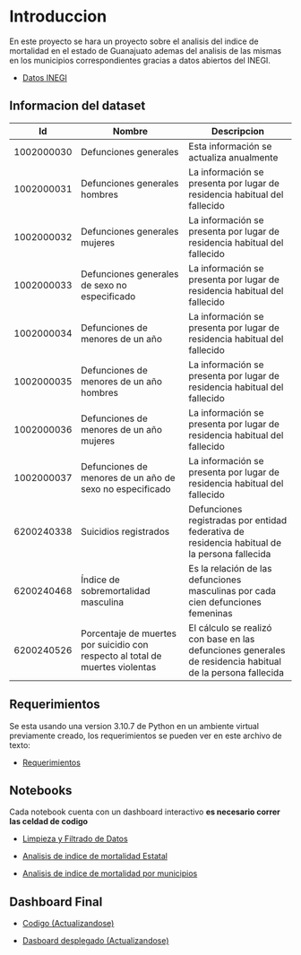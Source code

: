 # Introduccion

En este proyecto se hara un proyecto sobre el analisis del indice de mortalidad en el estado de Guanajuato ademas del analisis de las mismas en los municipios correspondientes gracias a datos abiertos del INEGI.

* [Datos INEGI](https://www.inegi.org.mx/app/descarga/)

## Informacion del dataset

| Id        | Nombre   | Descripcion |
|--------------|-----------|------------|
|1002000030| Defunciones generales| Esta información se actualiza anualmente       |
|1002000031|Defunciones generales hombres|La información se presenta por lugar de residencia habitual del fallecido|
|1002000032|Defunciones generales mujeres|La información se presenta por lugar de residencia habitual del fallecido|
|1002000033|Defunciones generales de sexo no especificado|La información se presenta por lugar de residencia habitual del fallecido|
|1002000034|Defunciones de menores de un año|La información se presenta por lugar de residencia habitual del fallecido|
|1002000035|Defunciones de menores de un año hombres|La información se presenta por lugar de residencia habitual del fallecido|
|1002000036|Defunciones de menores de un año mujeres|La información se presenta por lugar de residencia habitual del fallecido|
|1002000037|Defunciones de menores de un año de sexo no especificado|La información se presenta por lugar de residencia habitual del fallecido|
|6200240338|Suicidios registrados|Defunciones registradas por entidad federativa de residencia habitual de la persona fallecida|
|6200240468|Índice de sobremortalidad masculina|Es la relación de las defunciones masculinas por cada cien defunciones femeninas|
|6200240526|Porcentaje de muertes por suicidio con respecto al total de muertes violentas|El cálculo se realizó con base en las defunciones generales de residencia habitual de la persona fallecida|

## Requerimientos

Se esta usando una version 3.10.7 de Python en un ambiente virtual previamente creado, los requerimientos se pueden ver en este archivo de texto:

* [Requerimientos](./requeriments.txt)

## Notebooks

Cada notebook cuenta con un dashboard interactivo **es necesario correr las celdad de codigo**

* [Limpieza y Filtrado de Datos](./limpieza_filtrado.ipynb)

* [Analisis de indice de mortalidad Estatal](./mortalidad_estado.ipynb)

* [Analisis de indice de mortalidad por municipios](./mortalidad_municipios.ipynb)

## Dashboard Final

* [Codigo (Actualizandose)](./app.py)

* [Dasboard desplegado (Actualizandose)](https://mortalidad-gto.onrender.com/)


